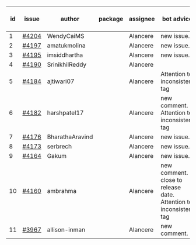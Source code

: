 | id | issue | author | package | assignee | bot advice | created date of issue | target release date | date from target |
| ------ | ------ | ------ | ------ | ------ | ------ | ------ | ------ | :-----: |
| 1 | [#4204](https://github.com/Azure/sdk-release-request/issues/4204) | WendyCaiMS |  | Alancere | new issue. | 05-25 | 06-23 |  |
| 2 | [#4197](https://github.com/Azure/sdk-release-request/issues/4197) | amatukmolina |  | Alancere | new issue. | 05-25 | 06-23 |  |
| 3 | [#4195](https://github.com/Azure/sdk-release-request/issues/4195) | imsiddhartha |  | Alancere | new issue. | 05-25 | 06-23 |  |
| 4 | [#4190](https://github.com/Azure/sdk-release-request/issues/4190) | SrinikhilReddy |  | Alancere |  | 05-23 | 06-23 |  |
| 5 | [#4184](https://github.com/Azure/sdk-release-request/issues/4184) | ajtiwari07 |  | Alancere | Attention to inconsistent tag | 05-22 | 06-23 |  |
| 6 | [#4182](https://github.com/Azure/sdk-release-request/issues/4182) | harshpatel17 |  | Alancere | new comment. Attention to inconsistent tag | 05-18 | 06-23 |  |
| 7 | [#4176](https://github.com/Azure/sdk-release-request/issues/4176) | BharathaAravind |  | Alancere | new issue. | 05-18 | 06-23 |  |
| 8 | [#4173](https://github.com/Azure/sdk-release-request/issues/4173) | serbrech |  | Alancere | new issue. | 05-18 | 06-23 |  |
| 9 | [#4164](https://github.com/Azure/sdk-release-request/issues/4164) | Gakum |  | Alancere | new issue. | 05-14 | 06-23 |  |
| 10 | [#4160](https://github.com/Azure/sdk-release-request/issues/4160) | ambrahma |  | Alancere | new comment. close to release date.  Attention to inconsistent tag | 05-11 | 05-26 | 0 |
| 11 | [#3967](https://github.com/Azure/sdk-release-request/issues/3967) | allison-inman |  | Alancere | new comment. | 03-22 | 04-28 |  |

